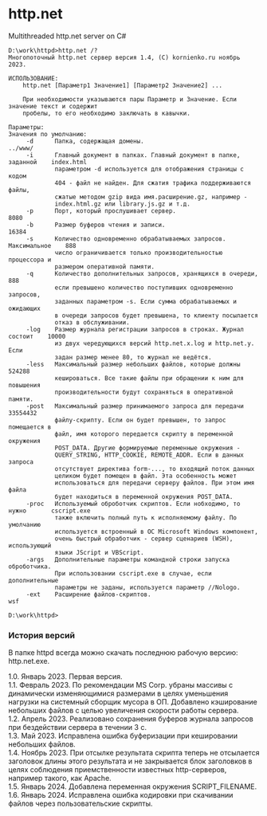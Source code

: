 # http.net
Multithreaded http.net server on C#
```
D:\work\httpd>http.net /?
Многопоточный http.net сервер версия 1.4, (C) kornienko.ru ноябрь 2023.

ИСПОЛЬЗОВАНИЕ:
    http.net [Параметр1 Значение1] [Параметр2 Значение2] ...

    При необходимости указываются пары Параметр и Значение. Если значение текст и содержит
    пробелы, то его необходимо заключать в кавычки.

Параметры:                                                          Значения по умолчанию:
     -d      Папка, содержащая домены.                                        ../www/
     -i      Главный документ в папках. Главный документ в папке, заданной    index.html
             параметром -d используется для отображения страницы с кодом
             404 - файл не найден. Для сжатия трафика поддерживаются файлы,
             сжатые методом gzip вида имя.расширение.gz, например -
             index.html.gz или library.js.gz и т.д.
     -p      Порт, который прослушивает сервер.                               8080
     -b      Размер буферов чтения и записи.                                  16384
     -s      Количество одновременно обрабатываемых запросов. Максимальное    888
             число ограничивается только производительностью процессора и
             размером оперативной памяти.
     -q      Количество дополнительных запросов, хранящихся в очереди,        888
             если превышено количество поступивших одновременно запросов,
             заданных параметром -s. Если сумма обрабатываемых и ожидающих
             в очереди запросов будет превышена, то клиенту посылается
             отказ в обслуживании.
     -log    Размер журнала регистрации запросов в строках. Журнал состоит    10000
             из двух чередующихся версий http.net.x.log и http.net.y. Если
             задан размер менее 80, то журнал не ведётся.
     -less   Максимальный размер небольших файлов, которые должны             524288
             кешироваться. Все такие файлы при обращении к ним для повышения
             производительности будут сохраняться в оперативной памяти.
     -post   Максимальный размер принимаемого запроса для передачи            33554432
             файлу-скрипту. Если он будет превышен, то запрос помещается в
             файл, имя которого передается скрипту в переменной окружения
             POST_DATA. Другие формируемые переменные окружения -
             QUERY_STRING, HTTP_COOKIE, REMOTE_ADDR. Если в данных запроса
             отсутствует директива form-..., то входящий поток данных
             целиком будет помещен в файл. Эта особенность может
             использоваться для передачи серверу файлов. При этом имя файла
             будет находиться в переменной окружения POST_DATA.
     -proc   Используемый оброботчик скриптов. Если нобходимо, то нужно       cscript.exe
             также включить полный путь к исполняемому файлу. По умолчанию
             используется встроенный в ОС Microsoft Windows компонент,
             очень быстрый обработчик - сервер сценариев (WSH), использующий
             языки JScript и VBScript.
     -args   Дополнительные параметры командной строки запуска оброботчика.
             При использовании cscript.exe в случае, если дополнительные
             параметры не заданы, используется параметр //Nologo.
     -ext    Расширение файлов-скриптов.                                      wsf

D:\work\httpd>
```
### История версий
В папке httpd всегда можно скачать последнюю рабочую версию: http.net.exe.  
  
1.0. Январь 2023. Первая версия.  
1.1. Февраль 2023. По рекомендации MS Corp. убраны массивы с динамически изменяющимися размерами в целях уменьшения нагрузки на системный сборщик мусора в ОП. Добавлено кэширование небольших файлов с целью увеличения скорости работы сервера.  
1.2. Апрель 2023. Реализовано сохранения буферов журнала запросов при бездействии сервера в течении 3 с.  
1.3. Май 2023. Исправлена ошибка буферизации при кешировании небольших файлов.  
1.4. Ноябрь 2023. При отсылке результата скрипта теперь не отсылается заголовок длины этого результата и не закрывается блок заголовков в целях соблюдения приемственности известных http-серверов, например такого, как Apache.  
1.5. Январь 2024. Добавлена переменная окружения SCRIPT_FILENAME.  
1.6. Январь 2024. Исправлена ошибка кодировки при скачивании файлов через пользовательские скрипты.  
